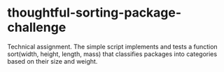 # thoughtful-sorting-package-challenge
Technical assignment. The simple script implements and tests a function sort(width, height, length, mass) that classifies packages into categories based on their size and weight.
